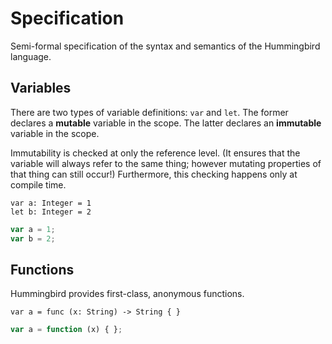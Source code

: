 # Specification

Semi-formal specification of the syntax and semantics of the Hummingbird language.

## Variables

There are two types of variable definitions: `var` and `let`. The former declares a **mutable** variable in the scope. The latter declares an **immutable** variable in the scope.

Immutability is checked at only the reference level. (It ensures that the variable will always refer to the same thing; however mutating properties of that thing can still occur!) Furthermore, this checking happens only at compile time.

<spec name="variables">

```hb
var a: Integer = 1
let b: Integer = 2
```

```js
var a = 1;
var b = 2;
```
</spec>

## Functions

Hummingbird provides first-class, anonymous functions.

<spec name="functions">

```hb
var a = func (x: String) -> String { }
```

```js
var a = function (x) { };
```

</spec>

